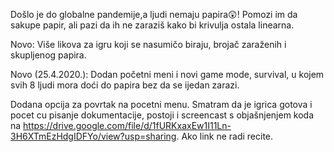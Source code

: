 Došlo je do globalne pandemije,a ljudi nemaju papira😲! Pomozi im da sakupe papir, ali pazi da ih ne zaraziš kako bi krivulja ostala linearna.


Novo:
     Više likova za igru koji se nasumičo biraju, brojač zaraženih i skupljenog papira.

Novo (25.4.2020.):
     Dodan početni meni i novi game mode, survival, u kojem svih 8 ljudi mora doći do papira bez da se ijedan zarazi.

Dodana opcija za povrtak na pocetni menu. Smatram da je igrica gotova i pocet cu pisanje dokumentacije, postoji i screencast s objašnjenjem koda na https://drive.google.com/file/d/1fURKxaxEw1I11Ln-3H6XTmEzHdgIDFYo/view?usp=sharing. Ako link ne radi recite.
